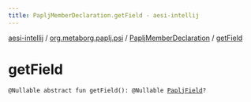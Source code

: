 ```yaml
---
title: PapljMemberDeclaration.getField - aesi-intellij
---
```


[aesi-intellij](../../index.html) / [org.metaborg.paplj.psi](../index.html) / [PapljMemberDeclaration](index.html) / [getField](.)

# getField

`@Nullable abstract fun getField(): @Nullable `[`PapljField`](../-paplj-field/index.html)`?`